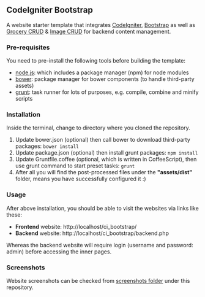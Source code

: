 ## CodeIgniter Bootstrap

A website starter template that integrates [CodeIgniter](http://ellislab.com/codeigniter), [Bootstrap](http://getbootstrap.com/) as well as [Grocery CRUD](http://www.grocerycrud.com/) & [Image CRUD](http://www.grocerycrud.com/image-crud) for backend content management. 

### Pre-requisites

You need to pre-install the following tools before building the template:

* [node.js](http://nodejs.org/): which includes a package manager (npm) for node modules
* [bower](http://bower.io/): package manager for bower components (to handle third-party assets)
* [grunt](http://gruntjs.com/): task runner for lots of purposes, e.g. compile, combine and minify scripts


### Installation

Inside the terminal, change to directory where you cloned the repository.

1. Update bower.json (optional) then call bower to download third-party packages: ```bower install```
2. Update package.json (optional) then install grunt packages: ```npm install```
3. Update Gruntfile.coffee (optional, which is written in CoffeeScript), then use grunt command to start preset tasks: ```grunt```
4. After all you will find the post-processed files under the **"assets/dist"** folder, means you have successfully configured it :)


### Usage

After above installation, you should be able to visit the websites via links like these:

* **Frontend** website: http://localhost/ci_bootstrap/
* **Backend** website: http://localhost/ci_bootstrap/backend.php

Whereas the backend website will require login (username and password: admin) before accessing the inner pages.


### Screenshots

Website screenshots can be checked from [screenshots folder](https://github.com/waifung0207/ci_bootstrap/tree/master/screenshots) under this repository.
